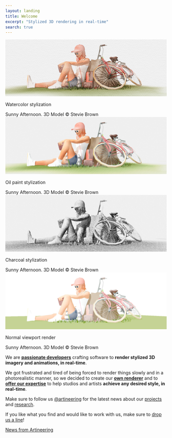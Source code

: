 ```yaml
---
layout: landing
title: Welcome
excerpt: "Stylized 3D rendering in real-time"
search: true
---
```


<div class="aio-slick">
  <div>
    <img src="/images/carousel/summer_wc.jpg" />
    <p>Watercolor stylization</p>
    <span>Sunny Afternoon. 3D Model © Stevie Brown</span>
  </div>
  <div>
    <img src="/images/carousel/summer_op.jpg" />
    <p>Oil paint stylization</p>
    <span>Sunny Afternoon. 3D Model © Stevie Brown</span>
  </div>
  <div>
    <img src="/images/carousel/summer_cc.jpg" />
    <p>Charcoal stylization</p>
    <span>Sunny Afternoon. 3D Model © Stevie Brown</span>
  </div>
  <div>
    <img src="/images/carousel/summer_vp.jpg" />
    <p>Normal viewport render</p>
    <span>Sunny Afternoon. 3D Model © Stevie Brown</span>
  </div>
</div>

We are [**passionate developers**](/about) crafting software to **render stylized 3D imagery and animations, in real-time**.

We got frustrated and tired of being forced to render things slowly and in a photorealistic manner, so we decided to create our [**own renderer**](/projects/MNPRX) and to [**offer our expertise**](/services) to help studios and artists **achieve any desired style, in real-time**.

Make sure to follow us [@artineering](twitter.com/artineering) for the latest news about our [projects](/projects/) and [research](/research).

If you like what you find and would like to work with us, make sure to [drop us a line](/contact)!


<div class="responsive-twitter">
<a class="twitter-timeline" height="100vh" href="https://twitter.com/{{site.author.twitter}}" data-chrome="nofooter noheader">News from Artineering</a> <script async src="https://platform.twitter.com/widgets.js" charset="utf-8"></script>
</div>
